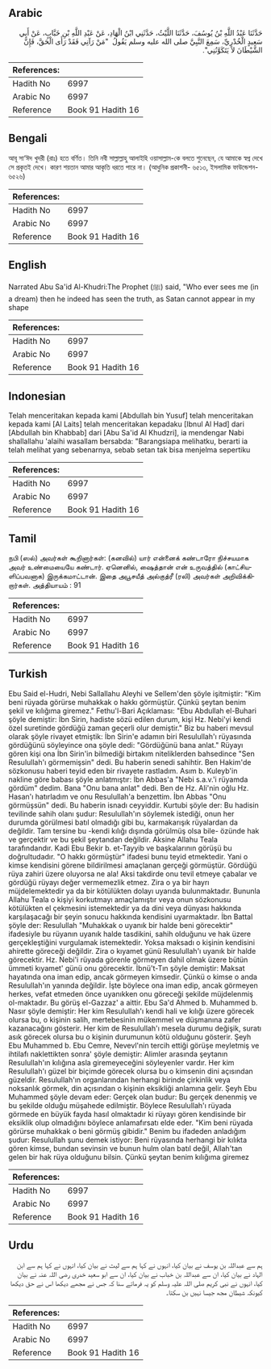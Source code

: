 ## Arabic


<div dir="rtl" lang="ar" style={{fontSize:'larger',backgroundColor:'#f8f9fa',padding:20}}>
حَدَّثَنَا عَبْدُ اللَّهِ بْنُ يُوسُفَ، حَدَّثَنَا اللَّيْثُ، حَدَّثَنِي ابْنُ الْهَادِ، عَنْ عَبْدِ اللَّهِ بْنِ خَبَّابٍ، عَنْ أَبِي سَعِيدٍ الْخُدْرِيِّ، سَمِعَ النَّبِيَّ صلى الله عليه وسلم يَقُولُ ‏ "‏مَنْ رَآنِي فَقَدْ رَأَى الْحَقَّ، فَإِنَّ الشَّيْطَانَ لاَ يَتَكَوَّنُنِي‏"‏‏.‏
</div>
<div style={{backgroundColor:'#f8f9fa',padding:20, marginBottom: 10}}><table> <thead> <tr> <th>References:</th> <th></th> </tr> </thead> <tbody><tr><td>Hadith No</td><td>6997</td></tr><tr><td>Arabic No</td><td>6997</td></tr><tr><td>Reference</td><td>Book 91 Hadith 16</td></tr></tbody></table></div>

## Bengali


<div dir="ltr" lang="bn" style={{fontSize:'larger',backgroundColor:'#f8f9fa',padding:20}}>
আবূ সা‘ঈদ খুদরী (রাঃ) হতে বর্ণিত। তিনি নবী সাল্লাল্লাহু আলাইহি ওয়াসাল্লাম-কে বলতে শুনেছেন, যে আমাকে স্বপ্ন দেখে সে প্রকৃতই দেখে। কারণ শয়তান আমার আকৃতি ধরতে পারে না। (আধুনিক প্রকাশনী- ৬৫১৩, ইসলামিক ফাউন্ডেশন- ৬৫২৬)
</div>
<div style={{backgroundColor:'#f8f9fa',padding:20, marginBottom: 10}}><table> <thead> <tr> <th>References:</th> <th></th> </tr> </thead> <tbody><tr><td>Hadith No</td><td>6997</td></tr><tr><td>Arabic No</td><td>6997</td></tr><tr><td>Reference</td><td>Book 91 Hadith 16</td></tr></tbody></table></div>

## English


<div dir="ltr" lang="en" style={{fontSize:'larger',backgroundColor:'#f8f9fa',padding:20}}>
Narrated Abu Sa'id Al-Khudri:The Prophet (ﷺ) said, "Who ever sees me (in a dream) then he indeed has seen the truth, as Satan cannot appear in my shape
</div>
<div style={{backgroundColor:'#f8f9fa',padding:20, marginBottom: 10}}><table> <thead> <tr> <th>References:</th> <th></th> </tr> </thead> <tbody><tr><td>Hadith No</td><td>6997</td></tr><tr><td>Arabic No</td><td>6997</td></tr><tr><td>Reference</td><td>Book 91 Hadith 16</td></tr></tbody></table></div>

## Indonesian


<div dir="ltr" lang="id" style={{fontSize:'larger',backgroundColor:'#f8f9fa',padding:20}}>
Telah menceritakan kepada kami [Abdullah bin Yusuf] telah menceritakan kepada kami [Al Laits] telah menceritakan kepadaku [Ibnul Al Had] dari [Abdullah bin Khabbab] dari [Abu Sa'id Al Khudzri], ia mendengar Nabi shallallahu 'alaihi wasallam bersabda: "Barangsiapa melihatku, berarti ia telah melihat yang sebenarnya, sebab setan tak bisa menjelma sepertiku
</div>
<div style={{backgroundColor:'#f8f9fa',padding:20, marginBottom: 10}}><table> <thead> <tr> <th>References:</th> <th></th> </tr> </thead> <tbody><tr><td>Hadith No</td><td>6997</td></tr><tr><td>Arabic No</td><td>6997</td></tr><tr><td>Reference</td><td>Book 91 Hadith 16</td></tr></tbody></table></div>

## Tamil


<div dir="ltr" lang="ta" style={{fontSize:'larger',backgroundColor:'#f8f9fa',padding:20}}>
நபி (ஸல்) அவர்கள் கூறினார்கள்: (கனவில்) யார் என்னைக் கண்டாரோ நிச்சயமாக அவர் உண்மையையே கண்டார். ஏனெனில், ஷைத்தான் என் உருவத்தில் (காட்சியளிப்பவனாக) இருக்கமாட்டான். இதை அபூசயீத் அல்குத்ரீ (ரலி) அவர்கள் அறிவிக்கிறார்கள். அத்தியாயம் : 91
</div>
<div style={{backgroundColor:'#f8f9fa',padding:20, marginBottom: 10}}><table> <thead> <tr> <th>References:</th> <th></th> </tr> </thead> <tbody><tr><td>Hadith No</td><td>6997</td></tr><tr><td>Arabic No</td><td>6997</td></tr><tr><td>Reference</td><td>Book 91 Hadith 16</td></tr></tbody></table></div>

## Turkish


<div dir="ltr" lang="tr" style={{fontSize:'larger',backgroundColor:'#f8f9fa',padding:20}}>
Ebu Said el-Hudri, Nebi Sallallahu Aleyhi ve Sellem'den şöyle işitmiştir: "Kim beni rüyada görürse muhakkak o hakkı görmüştür. Çünkü şeytan benim şekil ve kılığıma giremez." Fethu'l-Bari Açıklaması: "Ebu Abdullah el-Buhari şöyle demiştir: İbn Sirin, hadiste sözü edilen durum, kişi Hz. Nebi'yi kendi özel suretinde gördüğü zaman geçerli olur demiştir." Biz bu haberi mevsul olarak şöyle rivayet etmiştik: İbn Sirin'e adamın biri Resulullah'ı rüyasında gördüğünü söyleyince ona şöyle dedi: "Gördüğünü bana anlat." Rüyayı gören kişi ona İbn Sirin'in bilmediği birtakım niteliklerden bahsedince "Sen Resulullah'ı görmemişsin" dedi. Bu haberin senedi sahihtir. Ben Hakim'de sözkonusu haberi teyid eden bir rivayete rastladım. Asım b. Kuleyb'in nakline göre babası şöyle anlatmıştır: İbn Abbas'a "Nebi s.a.v.'i rüyamda gördüm" dedim. Bana "Onu bana anlat" dedi. Ben de Hz. Ali'nin oğlu Hz. Hasan'ı hatırladım ve onu Resulullah'a benzettim. İbn Abbas "Onu görmüşsün" dedi. Bu haberin isnadı ceyyiddir. Kurtubi şöyle der: Bu hadisin tevilinde sahih olanı şudur: Resulullah'ın söylemek istediği, onun her durumda görülmesi batıl olmadığı gibi bu, karmakarışık rüyalardan da değildir. Tam tersine bu -kendi kılığı dışında görülmüş olsa bile- özünde hak ve gerçektir ve bu şekil şeytandan değildir. Aksine Allahu Teala tarafındandır. Kadi Ebu Bekir b. et-Tayyib ve başkalarının görüşü bu doğrultudadır. "O hakkı görmüştür" ifadesi bunu teyid etmektedir. Yani o kimse kendisini görene bildirilmesi amaçlanan gerçeği görmüştür. Gördüğü rüya zahiri üzere oluyorsa ne ala! Aksi takdirde onu tevil etmeye çabalar ve gördüğü rüyayı değer vermemezlik etmez. Zira o ya bir hayrı müjdelemektedir ya da bir kötülükten dolayı uyarıda bulunmaktadır. Bununla Allahu Teala o kişiyi korkutmayı amaçlamıştır veya onun sözkonusu kötülükten el çekmesini istemektedir ya da dini veya dünyası hakkında karşılaşacağı bir şeyin sonucu hakkında kendisini uyarmaktadır. İbn Battal şöyle der: Resulullah "Muhakkak o uyanık bir halde beni görecektir" ifadesiyle bu rüyanın uyanık halde tasdikini, sahih olduğunu ve hak üzere gerçekleştiğini vurgulamak istemektedir. Yoksa maksadı o kişinin kendisini ahirette göreceği değildir. Zira o kıyamet günü Resulullah'ı uyanık bir halde görecektir. Hz. Nebi'i rüyada görenle görmeyen dahil olmak üzere bütün ümmeti kıyamet' günü onu görecektir. İbnü't-Tın şöyle demiştir: Maksat hayatında ona iman edip, ancak görmeyen kimsedir. Çünkü o kimse o anda Resulullah'ın yanında değildir. İşte böylece ona iman edip, ancak görmeyen herkes, vefat etmeden önce uyanıkken onu göreceği şekilde müjdelenmiş ol-maktadır. Bu görüş el-Gazzaz' a aittir. Ebu Sa'd Ahmed b. Muhammed b. Nasır şöyle demiştir: Her kim Resulullah'ı kendi hali ve kılığı üzere görecek olursa bu, o kişinin salih, mertebesinin mükemmel ve düşmanına zafer kazanacağını gösterir. Her kim de Resulullah'ı mesela durumu değişik, suratı asık görecek olursa bu o kişinin durumunun kötü olduğunu gösterir. Şeyh Ebu Muhammed b. Ebu Cemre, Nevevl'nin tercih ettiği görüşe meyletmiş ve ihtilafı naklettikten sonra' şöyle demiştir: Alimler arasında şeytanın Resulullah'ın kılığına asla giremeyeceğini söyleyenler vardır. Her kim Resulullah'ı güzel bir biçimde görecek olursa bu o kimsenin dini açısından güzeldir. Resulullah'ın organlarından herhangi birinde çirkinlik veya noksanlık görmek, din açısından o kişinin eksikliği anlamına gelir. Şeyh Ebu Muhammed şöyle devam eder: Gerçek olan budur: Bu gerçek denenmiş ve bu şekilde olduğu müşahede edilmiştir. Böylece Resulullah'ı rüyada görmede en büyük fayda hasıl olmaktadır ki rüyayı gören kendisinde bir eksiklik olup olmadığını böylece anlamafırsatı elde eder. "Kim beni rüyada görürse muhakkak o beni görmüş gibidir." Benim bu ifadeden anladığım şudur: Resulullah şunu demek istiyor: Beni rüyasında herhangi bir kılıkta gören kimse, bundan sevinsin ve bunun hulm olan batıl değil, Allah'tan gelen bir hak rüya olduğunu bilsin. Çünkü şeytan benim kılığıma giremez
</div>
<div style={{backgroundColor:'#f8f9fa',padding:20, marginBottom: 10}}><table> <thead> <tr> <th>References:</th> <th></th> </tr> </thead> <tbody><tr><td>Hadith No</td><td>6997</td></tr><tr><td>Arabic No</td><td>6997</td></tr><tr><td>Reference</td><td>Book 91 Hadith 16</td></tr></tbody></table></div>

## Urdu


<div dir="rtl" lang="ur" style={{fontSize:'larger',backgroundColor:'#f8f9fa',padding:20}}>
ہم سے عبداللہ بن یوسف نے بیان کیا، انہوں نے کہا ہم سے لیث نے بیان کیا، انہوں نے کہا ہم سے ابن الہاد نے بیان کیا، ان سے عبداللہ بن خباب نے بیان کیا، ان سے ابو سعید خدری رضی اللہ عنہ نے بیان کیا، انہوں نے نبی کریم صلی اللہ علیہ وسلم کو یہ فرماتے سنا کہ جس نے مجھے دیکھا اس نے حق دیکھا کیونکہ شیطان مجھ جیسا نہیں بن سکتا۔
</div>
<div style={{backgroundColor:'#f8f9fa',padding:20, marginBottom: 10}}><table> <thead> <tr> <th>References:</th> <th></th> </tr> </thead> <tbody><tr><td>Hadith No</td><td>6997</td></tr><tr><td>Arabic No</td><td>6997</td></tr><tr><td>Reference</td><td>Book 91 Hadith 16</td></tr></tbody></table></div>